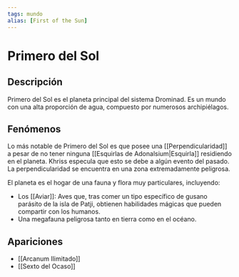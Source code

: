 ```yaml
---
tags: mundo
alias: [First of the Sun]
---
```


# Primero del Sol

## Descripción
Primero del Sol es el planeta principal del sistema Drominad. Es un mundo con una alta proporción de agua, compuesto por numerosos archipiélagos.

## Fenómenos
Lo más notable de Primero del Sol es que posee una [[Perpendicularidad]] a pesar de no tener ninguna [[Esquirlas de Adonalsium|Esquirla]] residiendo en el planeta. Khriss especula que esto se debe a algún evento del pasado. La perpendicularidad se encuentra en una zona extremadamente peligrosa.

El planeta es el hogar de una fauna y flora muy particulares, incluyendo:
*   Los [[Aviar]]: Aves que, tras comer un tipo específico de gusano parásito de la isla de Patji, obtienen habilidades mágicas que pueden compartir con los humanos.
*   Una megafauna peligrosa tanto en tierra como en el océano.

## Apariciones
* [[Arcanum Ilimitado]]
* [[Sexto del Ocaso]]
